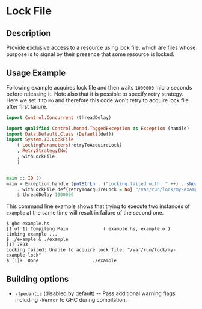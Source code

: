 Lock File
=========


Description
-----------

Provide exclusive access to a resource using lock file, which are files whose
purpose is to signal by their presence that some resource is locked.


Usage Example
-------------

Following example acquires lock file and then waits `1000000` micro seconds
before releasing it. Note also that it is possible to specify retry strategy.
Here we set it to `No` and therefore this code won't retry to acquire lock file
after first failure.

```Haskell
import Control.Concurrent (threadDelay)

import qualified Control.Monad.TaggedException as Exception (handle)
import Data.Default.Class (Default(def))
import System.IO.LockFile
    ( LockingParameters(retryToAcquireLock)
    , RetryStrategy(No)
    , withLockFile
    )


main :: IO ()
main = Exception.handle (putStrLn . ("Locking failed with: " ++) . show)
    . withLockFile def{retryToAcquireLock = No} "/var/run/lock/my-example-lock"
    $ threadDelay 1000000
```

This command line example shows that trying to execute two instances of
`example` at the same time will result in failure of the second one.

```
$ ghc example.hs 
[1 of 1] Compiling Main             ( example.hs, example.o )
Linking example ...
$ ./example & ./example 
[1] 7893
Locking failed: Unable to acquire lock file: "/var/run/lock/my-example-lock"
$ [1]+  Done                    ./example
```


Building options
----------------

* `-fpedantic` (disabled by default) --
  Pass additional warning flags including `-Werror` to GHC during compilation.
